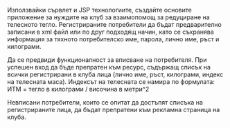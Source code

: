 Използвайки сървлет и JSP технологиите, създайте основите приложение за нуждите на клуб за взаимопомощ за редуциране на телесното тегло. Регистрираните потребители да бъдат предварително записани в xml файл или по друг подходящ начин, като се съхранява информация за тяхното потребителско име, парола, лично име, ръст и килограми.

Да се предвиди функционалност за вписване на потребителя. При успешен вход да бъде препратен към ресурс, съдържащ списък на всички регистрирани в клуба лица (лично име, ръст,  килограми, индекс на телесната маса). Индексът на телесната се намира по формулата:  ИТМ = тегло в килограми / височина в метри^2

Невписани потребители, които се опитат да достъпят списъка на регистрираните лица, да бъдат препратени към рекламна страница на клуба.